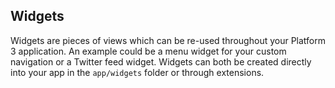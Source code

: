 ## Widgets

Widgets are pieces of views which can be re-used throughout your Platform 3 application. An example could be a menu widget for your custom navigation or a Twitter feed widget. Widgets can both be created directly into your app in the `app/widgets` folder or through extensions.
